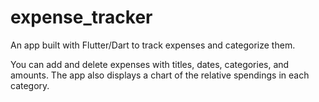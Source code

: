# expense_tracker

An app built with Flutter/Dart to track expenses and categorize them.

You can add and delete expenses with titles, dates, categories, and amounts. The app also displays a chart of the relative spendings in each category.
